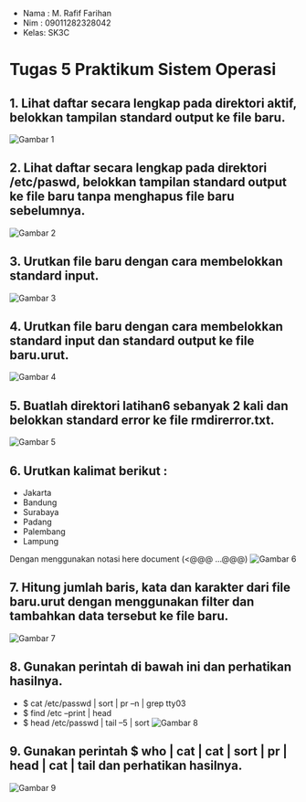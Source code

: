 * Nama : M. Rafif Farihan
* Nim  : 09011282328042
* Kelas: SK3C
# Tugas 5 Praktikum Sistem Operasi

## 1. Lihat daftar secara lengkap pada direktori aktif, belokkan tampilan standard output ke file baru.
![Gambar 1](https://github.com/Rafiffarihan13/M.-Rafif-Farihan_09011282328042_SK3C_Tugas-5-praktikum-sistem-operasi/blob/main/gambar/1.png)

## 2. Lihat daftar secara lengkap pada direktori /etc/paswd, belokkan tampilan standard output ke file baru tanpa menghapus file baru sebelumnya.
![Gambar 2](https://github.com/Rafiffarihan13/M.-Rafif-Farihan_09011282328042_SK3C_Tugas-5-praktikum-sistem-operasi/blob/main/gambar/2.png)

## 3. Urutkan file baru dengan cara membelokkan standard input.
![Gambar 3](https://github.com/Rafiffarihan13/M.-Rafif-Farihan_09011282328042_SK3C_Tugas-5-praktikum-sistem-operasi/blob/main/gambar/3.png)

## 4. Urutkan file baru dengan cara membelokkan standard input dan standard output ke file baru.urut.
![Gambar 4](https://github.com/Rafiffarihan13/M.-Rafif-Farihan_09011282328042_SK3C_Tugas-5-praktikum-sistem-operasi/blob/main/gambar/4.png)

## 5. Buatlah direktori latihan6 sebanyak 2 kali dan belokkan standard error ke file rmdirerror.txt.
![Gambar 5](https://github.com/Rafiffarihan13/M.-Rafif-Farihan_09011282328042_SK3C_Tugas-5-praktikum-sistem-operasi/blob/main/gambar/5.png)

## 6. Urutkan kalimat berikut :
* Jakarta
* Bandung
* Surabaya
* Padang
* Palembang
* Lampung
  
Dengan menggunakan notasi here document (<@@@ ...@@@)
![Gambar 6](https://github.com/Rafiffarihan13/M.-Rafif-Farihan_09011282328042_SK3C_Tugas-5-praktikum-sistem-operasi/blob/main/gambar/6.png)

## 7. Hitung jumlah baris, kata dan karakter dari file baru.urut dengan menggunakan filter dan tambahkan data tersebut ke file baru.
![Gambar 7](https://github.com/Rafiffarihan13/M.-Rafif-Farihan_09011282328042_SK3C_Tugas-5-praktikum-sistem-operasi/blob/main/gambar/7.png)

## 8. Gunakan perintah di bawah ini dan perhatikan hasilnya.
- $ cat /etc/passwd | sort | pr –n | grep tty03
- $ find /etc –print | head
- $ head /etc/passwd | tail –5 | sort
![Gambar 8](https://github.com/Rafiffarihan13/M.-Rafif-Farihan_09011282328042_SK3C_Tugas-5-praktikum-sistem-operasi/blob/main/gambar/8.png)

## 9. Gunakan perintah $ who | cat | cat | sort | pr | head | cat | tail dan perhatikan hasilnya.
![Gambar 9](https://github.com/Rafiffarihan13/M.-Rafif-Farihan_09011282328042_SK3C_Tugas-5-praktikum-sistem-operasi/blob/main/gambar/9.png)
